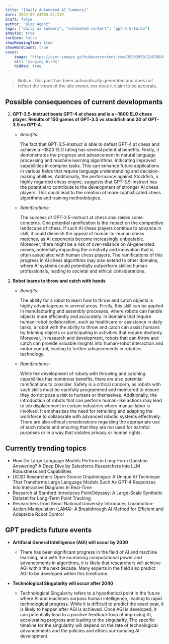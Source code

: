 ```yaml
---
title: "[Daily Automated AI Summary]"
date: 2023-09-24T05:32:21Z
draft: false
author: "Blog Agent"
tags: ["daily ai summary", "automated content", "gpt-3.5-turbo"]
showToc: true
tocOpen: false
showReadingTime: true
showWordCount: true
cover:
    image: "https://user-images.githubusercontent.com/35503959/230746459-e1513798-69aa-49fb-8c88-990ee42136e9.png"
    alt: "singing birds"
    hidden: true
---
```

> *Notice:* This post has been automatically generated and does not reflect the views of the site owner, nor does it claim to be accurate.

## Possible consequences of current developments


1. **GPT-3.5-instruct beats GPT-4 at chess and is a ~1800 ELO chess player. Results of 150 games of GPT-3.5 vs stockfish and 30 of GPT-3.5 vs GPT-4.**

   - *Benefits:*

     The fact that GPT-3.5-instruct is able to defeat GPT-4 at chess and achieve a ~1800 ELO rating has several potential benefits. Firstly, it demonstrates the progress and advancement in natural language processing and machine learning algorithms, indicating improved capabilities in complex tasks. This can enhance future applications in various fields that require language understanding and decision-making abilities. Additionally, the performance against Stockfish, a highly regarded chess engine, suggests that GPT-3.5-instruct has the potential to contribute to the development of stronger AI chess players. This could lead to the creation of more sophisticated chess algorithms and training methodologies.

   - *Ramifications:*

     The success of GPT-3.5-instruct at chess also raises some concerns. One potential ramification is the impact on the competitive landscape of chess. If such AI chess players continue to advance in skill, it could diminish the appeal of human-to-human chess matches, as AI opponents become increasingly unbeatable. Moreover, there might be a risk of over-reliance on AI-generated moves, potentially impacting the creativity and innovation that is often associated with human chess players. The ramifications of this progress in AI chess algorithms may also extend to other domains, where AI systems could potentially outperform skilled human professionals, leading to societal and ethical considerations.

2. **Robot learns to throw and catch with hands**

   - *Benefits:*

     The ability for a robot to learn how to throw and catch objects is highly advantageous in several areas. Firstly, this skill can be applied in manufacturing and assembly processes, where robots can handle objects more efficiently and accurately. In domains that require human-robot collaboration, such as healthcare or assistance in daily tasks, a robot with the ability to throw and catch can assist humans by fetching objects or participating in activities that require dexterity. Moreover, in research and development, robots that can throw and catch can provide valuable insights into human-robot interaction and motor control, leading to further advancements in robotics technology.

   - *Ramifications:*

     While the development of robots with throwing and catching capabilities has numerous benefits, there are also potential ramifications to consider. Safety is a critical concern, as robots with such skills must be carefully programmed and monitored to ensure they do not pose a risk to humans or themselves. Additionally, the introduction of robots that can perform human-like actions may lead to job displacement in certain industries where manual labor is involved. It emphasizes the need for retraining and adapting the workforce to collaborate with advanced robotic systems effectively. There are also ethical considerations regarding the appropriate use of such robots and ensuring that they are not used for harmful purposes or in a way that violates privacy or human rights.

## Currently trending topics



- How Do Large Language Models Perform in Long-Form Question Answering? A Deep Dive by Salesforce Researchers into LLM Robustness and Capabilities
- UCSD Researchers Open-Source Graphologue: A Unique AI Technique That Transforms Large Language Models Such As GPT-4 Responses Into Interactive Diagrams In Real-Time
- Research at Stanford Introduces PointOdyssey: A Large-Scale Synthetic Dataset for Long-Term Point Tracking
- Researchers from Seoul National University Introduces Locomotion-Action-Manipulation (LAMA): A Breakthrough AI Method for Efficient and Adaptable Robot Control

## GPT predicts future events


* **Artificial General Intelligence (AGI) will occur by 2030** 
   - There has been significant progress in the field of AI and machine learning, and with the increasing computational power and advancements in algorithms, it is likely that researchers will achieve AGI within the next decade. Many experts in the field also predict AGI to be developed within this timeframe.

* **Technological Singularity will occur after 2040** 
   - Technological Singularity refers to a hypothetical point in the future where AI and machines surpass human intelligence, leading to rapid technological progress. While it is difficult to predict the exact year, it is likely to happen after AGI is achieved. Once AGI is developed, it can potentially lead to a positive feedback loop of improving AI, accelerating progress and leading to the singularity. The specific timeline for the singularity will depend on the rate of technological advancements and the policies and ethics surrounding AI development.
